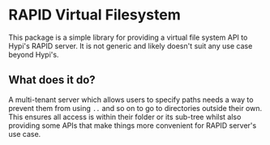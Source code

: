 # RAPID Virtual Filesystem

This package is a simple library for providing a virtual file system API to Hypi's RAPID server.
It is not generic and likely doesn't suit any use case beyond Hypi's.

## What does it do?

A multi-tenant server which allows users to specify paths needs a way to prevent them from using `..` and so on to go to directories outside their own.
This ensures all access is within their folder or its sub-tree whilst also providing some APIs that make things more convenient for RAPID server's use case.
